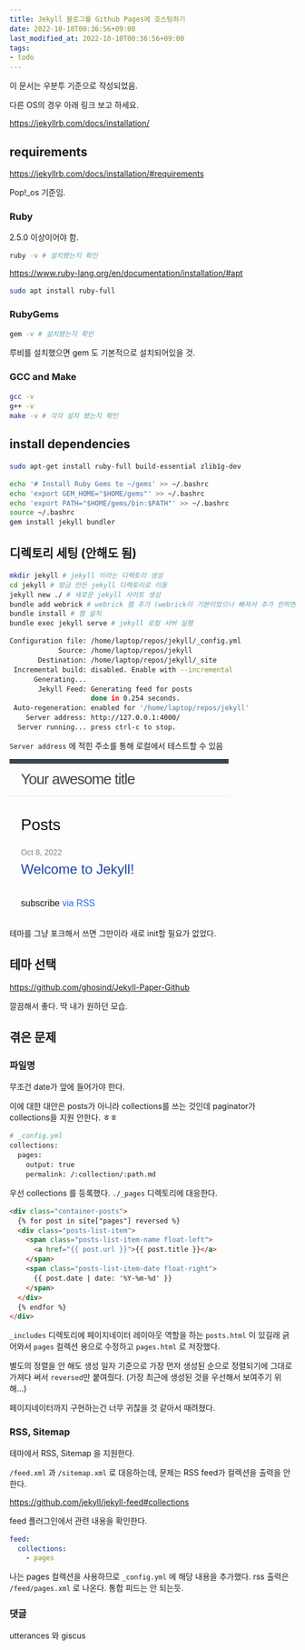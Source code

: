 ```yaml
---
title: Jekyll 블로그를 Github Pages에 호스팅하기
date: 2022-10-10T00:36:56+09:00
last_modified_at: 2022-10-10T00:36:56+09:00
tags:
- todo
---
```



이 문서는 우분투 기준으로 작성되었음.

다른 OS의 경우 아래 링크 보고 하세요.

https://jekyllrb.com/docs/installation/

## requirements

https://jekyllrb.com/docs/installation/#requirements

Pop!\_os 기준임.
### Ruby

2.5.0 이상이어야 함.

```bash
ruby -v # 설치됐는지 확인
```

https://www.ruby-lang.org/en/documentation/installation/#apt

```bash
sudo apt install ruby-full
```


### RubyGems

```bash
gem -v # 설치됐는지 확인
```

루비를 설치했으면 gem 도 기본적으로 설치되어있을 것.

### GCC and Make

```bash
gcc -v
g++ -v
make -v # 각각 설치 됐는지 확인
```

## install dependencies

```bash
sudo apt-get install ruby-full build-essential zlib1g-dev
```

```bash
echo '# Install Ruby Gems to ~/gems' >> ~/.bashrc
echo 'export GEM_HOME="$HOME/gems"' >> ~/.bashrc
echo 'export PATH="$HOME/gems/bin:$PATH"' >> ~/.bashrc
source ~/.bashrc
gem install jekyll bundler
```

## 디렉토리 세팅 (안해도 됨)

```bash
mkdir jekyll # jekyll 이라는 디렉토리 생성
cd jekyll # 방금 만든 jekyll 디렉토리로 이동
jekyll new ./ # 새로운 jekyll 사이트 생성
bundle add webrick # webrick 젬 추가 (webrick이 기본이었으나 빠져서 추가 안하면 오류 생길 수 있음)
bundle install # 젬 설치
bundle exec jekyll serve # jekyll 로컬 서버 실행
```

```bash
Configuration file: /home/laptop/repos/jekyll/_config.yml
            Source: /home/laptop/repos/jekyll
       Destination: /home/laptop/repos/jekyll/_site
 Incremental build: disabled. Enable with --incremental
      Generating... 
       Jekyll Feed: Generating feed for posts
                    done in 0.254 seconds.
 Auto-regeneration: enabled for '/home/laptop/repos/jekyll'
    Server address: http://127.0.0.1:4000/
  Server running... press ctrl-c to stop.
```

`Server address` 에 적힌 주소를 통해 로컬에서 테스트할 수 있음

![](attachments/Pasted%20image%2020221008215645.png)

테마를 그냥 포크해서 쓰면 그만이라 새로 init할 필요가 없었다.


## 테마 선택

https://github.com/ghosind/Jekyll-Paper-Github

깔끔해서 좋다. 딱 내가 원하던 모습.

## 겪은 문제

### 파일명
무조건 date가 앞에 들어가야 한다.

이에 대한 대안은 posts가 아니라 collections를 쓰는 것인데 paginator가 collections을 지원 안한다. ㅎㅎ

```bash
# _config.yml
collections:
  pages:
    output: true
    permalink: /:collection/:path.md
```

우선 collections 를 등록했다. `./_pages` 디렉토리에 대응한다.

```html
<div class="container-posts">
  {% for post in site["pages"] reversed %}
  <div class="posts-list-item">
    <span class="posts-list-item-name float-left">
      <a href="{{ post.url }}">{{ post.title }}</a>
    </span>
    <span class="posts-list-item-date float-right">
      {{ post.date | date: '%Y-%m-%d' }}
    </span>
  </div>
  {% endfor %}
</div>
```

`_includes` 디렉토리에 페이지네이터 레이아웃 역할을 하는 `posts.html` 이 있길래 긁어와서 `pages` 컬렉션 용으로 수정하고 `pages.html` 로 저장했다.

별도의 정렬을 안 해도 생성 일자 기준으로 가장 먼저 생성된 순으로 정렬되기에 그대로 가져다 써서 `reversed`만 붙여줬다. (가장 최근에 생성된 것을 우선해서 보여주기 위해...)

페이지네이터까지 구현하는건 너무 귀찮을 것 같아서 때려쳤다.

### RSS, Sitemap

테마에서 RSS, Sitemap 을 지원한다.

`/feed.xml` 과 `/sitemap.xml` 로 대응하는데, 문제는 RSS feed가 컬렉션을 출력을 안 한다.

https://github.com/jekyll/jekyll-feed#collections

feed 플러그인에서 관련 내용을 확인한다.

```yml
feed:
  collections:
    - pages
```

나는 pages 컬렉션을 사용하므로 `_config.yml` 에 해당 내용을 추가했다. rss 출력은 `/feed/pages.xml` 로 나온다. 통합 피드는 안 되는듯.

### 댓글

utterances 와 giscus